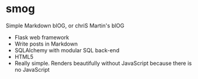 # smog
Simple Markdown blOG, or chriS Martin's blOG

- Flask web framework
- Write posts in Markdown
- SQLAlchemy with modular SQL back-end
- HTML5
- Really simple. Renders beautifully without JavaScript because there is no JavaScript
